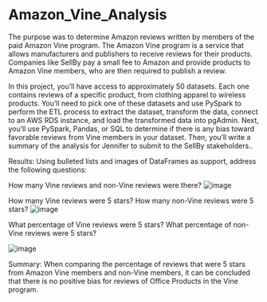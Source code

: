 # Amazon_Vine_Analysis
The purpose was to determine Amazon reviews written by members of the paid Amazon Vine program. The Amazon Vine program is a service that allows manufacturers and publishers to receive reviews for their products. Companies like SellBy pay a small fee to Amazon and provide products to Amazon Vine members, who are then required to publish a review.

In this project, you’ll have access to approximately 50 datasets. Each one contains reviews of a specific product, from clothing apparel to wireless products. You’ll need to pick one of these datasets and use PySpark to perform the ETL process to extract the dataset, transform the data, connect to an AWS RDS instance, and load the transformed data into pgAdmin. Next, you’ll use PySpark, Pandas, or SQL to determine if there is any bias toward favorable reviews from Vine members in your dataset. Then, you’ll write a summary of the analysis for Jennifer to submit to the SellBy stakeholders..


Results: Using bulleted lists and images of DataFrames as support, address the following questions:

How many Vine reviews and non-Vine reviews were there?
![image](https://user-images.githubusercontent.com/93456209/156956873-1ab9e06c-4d68-4969-a91f-47b9cd952ce1.png)

How many Vine reviews were 5 stars? How many non-Vine reviews were 5 stars?
![image](https://user-images.githubusercontent.com/93456209/156956436-4970461a-6b5b-456b-a71f-844afa653853.png)


What percentage of Vine reviews were 5 stars? What percentage of non-Vine reviews were 5 stars?

![image](https://user-images.githubusercontent.com/93456209/156956557-8e256fd5-6ba1-41c8-b74f-bd46259b319e.png)



Summary: 
When comparing the percentage of reviews that were 5 stars from Amazon Vine members and non-Vine members, it can be concluded that there is no positive bias for reviews of Office Products in the Vine program.
